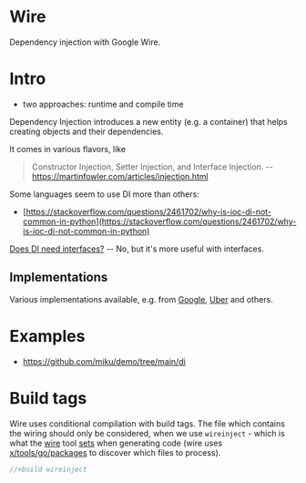 # Wire

Dependency injection with Google Wire.

# Intro

* two approaches: runtime and compile time

Dependency Injection introduces a new entity (e.g. a container) that helps
creating objects and their dependencies.

It comes in various flavors, like

> Constructor Injection, Setter Injection, and Interface Injection. --
> https://martinfowler.com/articles/injection.html

Some languages seem to use DI more than others:

* [https://stackoverflow.com/questions/2461702/why-is-ioc-di-not-common-in-python](https://stackoverflow.com/questions/2461702/why-is-ioc-di-not-common-in-python)

[Does DI need
interfaces?](https://stackoverflow.com/questions/43079277/do-we-need-interfaces-for-dependency-injection)
-- No, but it's more useful with interfaces.


## Implementations

Various implementations available, e.g. from
[Google](https://github.com/google/wire),
[Uber](https://github.com/uber-go/dig) and others.


# Examples

* https://github.com/miku/demo/tree/main/di

# Build tags

Wire uses conditional compilation with build tags. The file which contains the
wiring should only be considered, when we use `wireinject` - which is what the
[wire](https://git.io/JZFS4) tool [sets](https://git.io/JZFSH) when generating
code (wire uses
[x/tools/go/packages](https://pkg.go.dev/golang.org/x/tools/go/packages) to
discover which files to process).

```go
//+build wireinject
```
